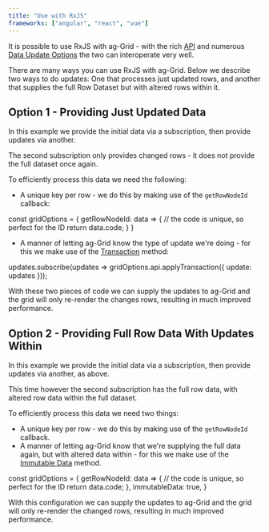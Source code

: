 ```yaml
---
title: "Use with RxJS"
frameworks: ["angular", "react", "vue"]
---
```


It is possible to use RxJS with ag-Grid - with the rich [API](../grid-api/) and numerous [Data Update Options](../data-update/) the two can interoperate very well.

There are many ways you can use RxJS with ag-Grid. Below we describe two ways to do updates: One that processes just updated rows, and another that supplies the full Row Dataset but with altered rows within it.

## Option 1 - Providing Just Updated Data

In this example we provide the initial data via a subscription, then provide updates via another.

The second subscription only provides changed rows - it does not provide the full dataset once again.

To efficiently process this data we need the following:

- A unique key per row - we do this by making use of the `getRowNodeId` callback:

<snippet>
const gridOptions = {
    getRowNodeId: data => {
        // the code is unique, so perfect for the ID
        return data.code;
    }
}
</snippet>

- A manner of letting ag-Grid know the type of update we're doing - for this we make use of the [Transaction](../data-update/) method:

<snippet>
updates.subscribe(updates => gridOptions.api.applyTransaction({ update: updates }));
</snippet>

With these two pieces of code we can supply the updates to ag-Grid and the grid will only re-render the changes rows, resulting
in much improved performance.

<grid-example title='RxJS - Row Updates' name='rxjs-updates' type='generated' options='{ "enterprise": true, "extras": ["lodash", "rxjs", "bluebirdjs"], "modules": ["clientside", "rowgrouping"] }'></grid-example>

## Option 2 - Providing Full Row Data With Updates Within

In this example we provide the initial data via a subscription, then provide updates via another, as above.

This time however the second subscription has the full row data, with altered row data within the full dataset.

To efficiently process this data we need two things:

- A unique key per row - we do this by making use of the `getRowNodeId` callback.
- A manner of letting ag-Grid know that we're supplying the full data again, but with altered data within - for this we make use of the [Immutable Data](../immutable-data/) method.

<snippet spaceBetweenProperties="true">
const gridOptions = {
    getRowNodeId: data => {
        // the code is unique, so perfect for the ID
        return data.code;
    },
    immutableData: true,
}
</snippet>

With this configuration we can supply the updates to ag-Grid and the grid will only re-render the changed rows, resulting in much improved performance.

<grid-example title='RxJS - Full Updates' name='rxjs-full' type='generated' options='{ "enterprise": true, "extras": ["lodash", "rxjs", "bluebirdjs"], "modules": ["clientside", "rowgrouping"] }'></grid-example>

